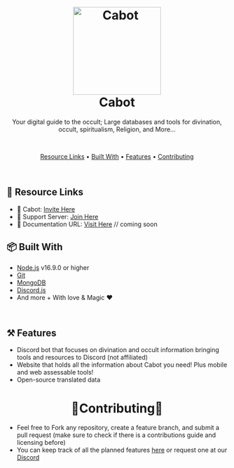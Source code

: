 <h1 align="center">
  <br>
  <a href="https://github.com/Cabot-bot"><img src="https://media.discordapp.net/attachments/884545008869453834/1311866907527352320/rediseno8.png?ex=674a6ac4&is=67491944&hm=7780a181129ee8c7fce0d0a303c7f97e78300a69acee3f950bb05ec4e98fad65&=&format=webp&quality=lossless&width=596&height=596" height="200" alt="Cabot"></a>
  <br>
  Cabot
  <br>
</h1>

<p align="center">Your digital guide to the occult; Large databases and tools for divination, occult, spiritualism, Religion, and More...</p>

<br>

<p align="center">
  <a href="#-resource-links">Resource Links</a>
  •
  <a href="#-prerequisites">Built With</a>
  •
  <a href="#-features">Features</a>
  •
  <a href="#-contributing">Contributing</a>
</p>

<br>

## 🔗 Resource Links

- 🤖 Cabot: [Invite Here](https://discordapp.com/api/oauth2/authorize?client_id=882064634180427847&permissions=414464724033&scope=bot%20applications.commands)
- 🤝 Support Server: [Join Here](https://discord.gg/Gjjq7MmssX)
- 📂 Documentation URL: [Visit Here](https://docs.cabot-bot.xyz) // coming soon

## 📦 Built With

- [Node.js](https://nodejs.org/en/) v16.9.0 or higher
- [Git](https://git-scm.com/downloads)
- [MongoDB](https://www.mongodb.com)
- [Discord.js](https://discord.js.org)
- And more + With love & Magic ❤️


<br>


## ⚒️ Features

- Discord bot that focuses on divination and occult information bringing tools and resources to Discord (not affiliated)
- Website that holds all the information about Cabot you need! Plus mobile and web assessable tools!
- Open-source translated data


<h1 align="center">🤝Contributing🤝</h1>

- Feel free to Fork any repository, create a feature branch, and submit a pull request (make sure to check if there is a contributions guide and licensing before)
- You can keep track of all the planned features [here](https://github.com/Cabot-bot/projects) or request one at our [Discord](https://discord.gg/Gjjq7MmssX)
